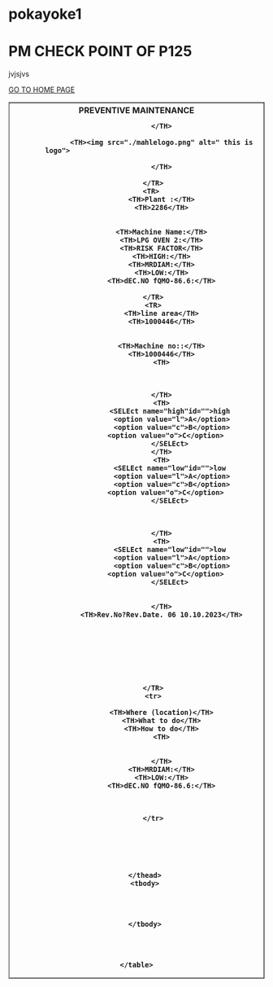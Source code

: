 # pokayoke1
<!DOCTYPE html>
<html lang="en">
<head>
    <meta charset="UTF-8">
    <meta name="viewport" content="width=device-width, initial-scale=1.0">
    <title>P125_check_sheet</title>
</head>
<body>
    <H1>PM CHECK POINT OF P125</H1>
    <p>jvjsjvs</p>
    <a href="index.php">GO TO HOME PAGE</a>
    <table border="1">
        <thead>
            <TR>  
                <TH>PREVENTIVE MAINTENANCE                                       
                    
                </TH>

                <TH><img src="./mahlelogo.png" alt=" this is logo">                                      
                    
                </TH>
                
            </TR>
            <TR> 
                <TH>Plant :</TH>
                <TH>2286</TH>
                

                <TH>Machine Name:</TH>
                <TH>LPG OVEN 2:</TH>
                <TH>RISK FACTOR</TH>
                <TH>HIGH:</TH>
                <TH>MRDIAM:</TH>
                <TH>LOW:</TH>
                <TH>dEC.NO fQMO-86.6:</TH>
                
            </TR>
            <TR>
                <TH>line area</TH>
                <TH>1000446</TH>


                <TH>Machine no::</TH>
                <TH>1000446</TH>
                <TH>

                  
                    
                </TH>
                <TH>
                    <SELEct name="high"id="">high
                     <option value="l">A</option>
                     <option value="c">B</option>
                     <option value="o">C</option>   
                    </SELEct>
                </TH>
                <TH>
                    <SELEct name="low"id="">low
                     <option value="l">A</option>
                     <option value="c">B</option>
                     <option value="o">C</option>   
                    </SELEct>



                </TH>
                <TH>
                    <SELEct name="low"id="">low
                     <option value="l">A</option>
                     <option value="c">B</option>
                     <option value="o">C</option>   
                    </SELEct>


                </TH>
                <TH>Rev.No?Rev.Date. 06 10.10.2023</TH>








            </TR>
            <tr>

                <TH>Where (location)</TH>
                <TH>What to do</TH>
                <TH>How to do</TH>
                <TH>
                
                    
                </TH>
                <TH>MRDIAM:</TH>
                <TH>LOW:</TH>
                <TH>dEC.NO fQMO-86.6:</TH>



            </tr>






        </thead>
        <tbody>




        </tbody>




    </table>
    
</body>
</html>
